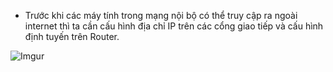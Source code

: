 - Trước khi các máy tính trong mạng nội bộ có thể truy cập ra ngoài internet thì ta cần cấu hình địa chỉ IP trên các cổng giao tiếp và cấu hình định tuyến trên Router. <br/>

![Imgur](https://i.imgur.com/Qb4ANBD.png)
